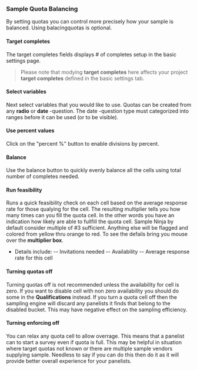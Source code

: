 ### Sample Quota Balancing

By setting quotas you can control more precisely how your sample is balanced. Using balacingquotas is optional.

#### Target completes

The target completes fields displays # of completes setup in the basic settings page. 

> Please note that modying **target completes** here affects your project **target completes** defined in the basic settings tab.

#### Select variables

Next select variables that you would like to use. Quotas can be created from any **radio** or **date** -question. The date -question type must categorized into ranges before it can be used (or to be visible).

#### Use percent values

Click on the "percent %" button to enable divisions by percent.

#### Balance

Use the balance button to quickly evenly balance all the cells using total number of completes needed.

#### Run feasibility

Runs a quick feasibility check on each cell based on the average response rate for those qualying for the cell. The resulting multiplier tells you how many times can you fill the quota cell. In the other words you have an indication how likely are able to fullfill the quota cell. Sample Ninja by default consider multiple of #3 sufficient. Anything else will be flagged and colored from yellow thru orange to red. To see the defails bring you mouse over the **multiplier box**. 

- Details include:
-- Invitations needed
-- Availability
-- Average response rate for this cell

#### Turning quotas off

Turning quotas off is not recommended unless the availability for cell is zero. If you want to disable cell with non zero availability you should do some in the  **Qualifications** instead. If you turn a quota cell off then the sampling engine will discard any panelists it finds that belong to the disabled bucket. This may have negative effect on the sampling efficiency.

#### Turning enforcing off

You can relax any quota cell to allow overrage. This means that a panelist can to start a survey even if quota is full. This may be helpful in situation where target quotas not known or there are multiple sample vendors supplying sample. Needless to say if you can do this then do it as it will provide better overall experience for your panelists.

